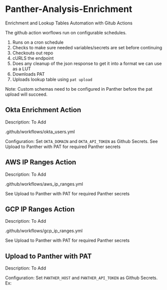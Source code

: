 # Panther-Analysis-Enrichment
Enrichment and Lookup Tables Automation with Gitub Actions

The github action worflows run on configurable schedules. 

1. Runs on a cron schedule
2. Checks to make sure needed variables/secrets are set before continuing
3. Checkouts out repo
4. cURLS the endpoint
5. Does any cleanup of the json response to get it into a format we can use as a LUT
6. Downloads PAT
7. Uploads lookup table using `pat upload`

Note: Custom schemas need to be configured in Panther before the pat upload will succeed. 

## Okta Enrichment Action
Description: To Add

.github/workflows/okta_users.yml


Configuration: Set `OKTA_DOMAIN` and `OKTA_API_TOKEN` as Github Secrets. 
See Upload to Panther with PAT for required Panther secrets

## AWS IP Ranges Action
Description: To Add

.github/workflows/aws_ip_ranges.yml

See Upload to Panther with PAT for required Panther secrets

## GCP IP Ranges Action
Description: To Add

.github/workflows/gcp_ip_ranges.yml

See Upload to Panther with PAT for required Panther secrets


## Upload to Panther with PAT
Description: To Add

Configuration: Set `PANTHER_HOST` and `PANTHER_API_TOKEN` as Github Secrets.
Ex:  